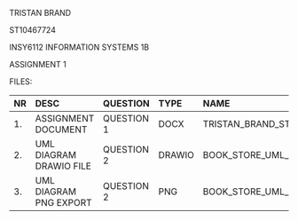 TRISTAN BRAND 

ST10467724

INSY6112 INFORMATION SYSTEMS 1B

ASSIGNMENT 1

FILES:

| NR      | DESC                    |  QUESTION      |  TYPE    | NAME                                                    |
| :------ | :---------------------- | :------------- | :------  | :-----------------------------------------------------  |
| 1.      | ASSIGNMENT DOCUMENT     | QUESTION 1     | DOCX     | TRISTAN_BRAND_ST10467724_INSY6112_ASSIGNMENT_1.DOCX     |
| 2.      | UML DIAGRAM DRAWIO FILE | QUESTION 2     | DRAWIO   | BOOK_STORE_UML_ST10467724.DRAWIO                        |
| 3.      | UML DIAGRAM PNG EXPORT  | QUESTION 2     | PNG      | BOOK_STORE_UML_ST10467724.DRAWIO.PNG                    |

